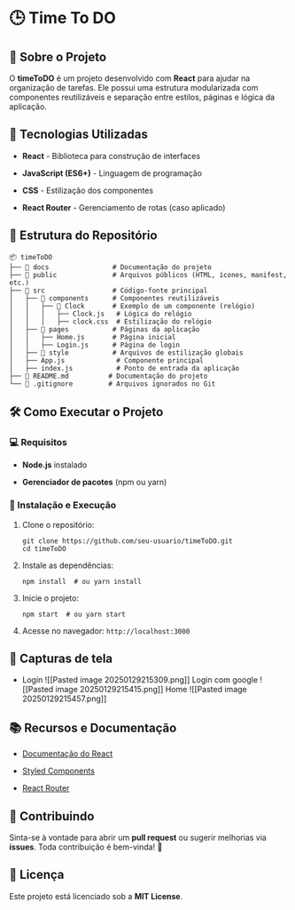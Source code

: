 # 🕒 Time To DO
## 📖 Sobre o Projeto

O **timeToDO** é um projeto desenvolvido com **React** para ajudar na organização de tarefas. Ele possui uma estrutura modularizada com componentes reutilizáveis e separação entre estilos, páginas e lógica da aplicação.

## 🚀 Tecnologias Utilizadas

- **React** - Biblioteca para construção de interfaces
    
- **JavaScript (ES6+)** - Linguagem de programação
    
- **CSS** - Estilização dos componentes
    
- **React Router** - Gerenciamento de rotas (caso aplicado)
    

## 📂 Estrutura do Repositório

```
📦 timeToDO
├── 📁 docs                # Documentação do projeto
├── 📁 public              # Arquivos públicos (HTML, ícones, manifest, etc.)
├── 📁 src                 # Código-fonte principal
│   ├── 📁 components      # Componentes reutilizáveis
│   │   ├── 📁 Clock       # Exemplo de um componente (relógio)
│   │   │   ├── Clock.js   # Lógica do relógio
│   │   │   ├── clock.css  # Estilização do relógio
│   ├── 📁 pages           # Páginas da aplicação
│   │   ├── Home.js       # Página inicial
│   │   ├── Login.js      # Página de login
│   ├── 📁 style           # Arquivos de estilização globais
│   ├── App.js             # Componente principal
│   ├── index.js           # Ponto de entrada da aplicação
├── 📄 README.md          # Documentação do projeto
└── 📄 .gitignore         # Arquivos ignorados no Git
```

## 🛠 Como Executar o Projeto

### 💻 Requisitos

- **Node.js** instalado
    
- **Gerenciador de pacotes** (npm ou yarn)
    

### 🚀 Instalação e Execução

1. Clone o repositório:
    
    ```
    git clone https://github.com/seu-usuario/timeToDO.git
    cd timeToDO
    ```
    
2. Instale as dependências:
    
    ```
    npm install  # ou yarn install
    ```
    
3. Inicie o projeto:
    
    ```
    npm start  # ou yarn start
    ```
    
4. Acesse no navegador: `http://localhost:3000`
    

## 📸 Capturas de tela

- Login 
![[Pasted image 20250129215309.png]]
Login com google
![[Pasted image 20250129215415.png]]
Home
![[Pasted image 20250129215457.png]]

## 📚 Recursos e Documentação

- [Documentação do React](https://react.dev/)
    
- [Styled Components](https://styled-components.com/)
    
- [React Router](https://reactrouter.com/)
    

## 🤝 Contribuindo

Sinta-se à vontade para abrir um **pull request** ou sugerir melhorias via **issues**. Toda contribuição é bem-vinda! 🚀

## 📜 Licença

Este projeto está licenciado sob a **MIT License**.